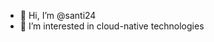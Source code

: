 - 👋 Hi, I’m @santi24
- 👀 I’m interested in cloud-native technologies


<!---
santi24/santi24 is a ✨ special ✨ repository because its `README.md` (this file) appears on your GitHub profile.
You can click the Preview link to take a look at your changes.
--->
